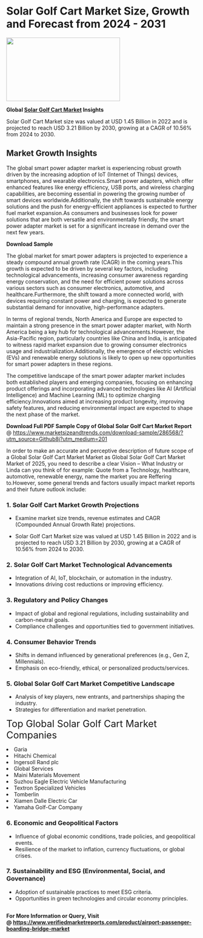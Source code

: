<H1>Solar Golf Cart Market Size, Growth and Forecast from 2024 - 2031</H1><img class="aligncenter size-medium wp-image-584254" src="https://thirdeyenews.in/wp-content/uploads/2024/09/Global-Market-Research-300x168.jpeg" alt="" width="300" height="168" /><p><strong>Global&nbsp;<a href="https://www.marketsizeandtrends.com/download-sample/286568/?utm_source=Github8j?utm_medium=201">Solar Golf Cart Market</a> Insights</strong></p><p>Solar Golf Cart Market size was valued at USD 1.45 Billion in 2022 and is projected to reach USD 3.21 Billion by 2030, growing at a CAGR of 10.56% from 2024 to 2030.</p><p><h2>Market Growth Insights</h2> <p>The global smart power adapter market is experiencing robust growth driven by the increasing adoption of IoT (Internet of Things) devices, smartphones, and wearable electronics.Smart power adapters, which offer enhanced features like energy efficiency, USB ports, and wireless charging capabilities, are becoming essential in powering the growing number of smart devices worldwide.Additionally, the shift towards sustainable energy solutions and the push for energy-efficient appliances is expected to further fuel market expansion.As consumers and businesses look for power solutions that are both versatile and environmentally friendly, the smart power adapter market is set for a significant increase in demand over the next few years.</p> <p><strong>Download Sample</strong></p> <p>The global market for smart power adapters is projected to experience a steady compound annual growth rate (CAGR) in the coming years.This growth is expected to be driven by several key factors, including technological advancements, increasing consumer awareness regarding energy conservation, and the need for efficient power solutions across various sectors such as consumer electronics, automotive, and healthcare.Furthermore, the shift toward a more connected world, with devices requiring constant power and charging, is expected to generate substantial demand for innovative, high-performance adapters.</p> <p>In terms of regional trends, North America and Europe are expected to maintain a strong presence in the smart power adapter market, with North America being a key hub for technological advancements.However, the Asia-Pacific region, particularly countries like China and India, is anticipated to witness rapid market expansion due to growing consumer electronics usage and industrialization.Additionally, the emergence of electric vehicles (EVs) and renewable energy solutions is likely to open up new opportunities for smart power adapters in these regions.</p> <p>The competitive landscape of the smart power adapter market includes both established players and emerging companies, focusing on enhancing product offerings and incorporating advanced technologies like AI (Artificial Intelligence) and Machine Learning (ML) to optimize charging efficiency.Innovations aimed at increasing product longevity, improving safety features, and reducing environmental impact are expected to shape the next phase of the market.</p> <p><span class=""><strong>Download Full PDF Sample Copy of Global Solar Golf Cart Market Report</strong> @ <a href="https://www.marketsizeandtrends.com/download-sample/286568/?utm_source=Github8j?utm_medium=201" target="_blank">https://www.marketsizeandtrends.com/download-sample/286568/?utm_source=Github8j?utm_medium=201</a></span></p><p>In order to make an accurate and perceptive description of future scope of a Global&nbsp;Solar Golf Cart Market Market as Global&nbsp;Solar Golf Cart Market Market of 2025, you need to describe a clear Vision &ndash; What Industry or Linda can you think of for example: Quote from a Technology, healthcare, automotive, renewable energy, name the market you are Reffering to.However, some general trends and factors usually impact market reports and their future outlook include:</p><h3>1.&nbsp;<strong>Solar Golf Cart Market Growth Projections</strong></h3><ul><li>Examine market size trends, revenue estimates and CAGR (Compounded Annual Growth Rate) projections.</li><li><p>Solar Golf Cart Market size was valued at USD 1.45 Billion in 2022 and is projected to reach USD 3.21 Billion by 2030, growing at a CAGR of 10.56% from 2024 to 2030.</p></li></ul><h3>2.&nbsp;<strong>Solar Golf Cart Market Technological Advancements</strong></h3><ul><li>Integration of AI, IoT, blockchain, or automation in the industry.</li><li>Innovations driving cost reductions or improving efficiency.</li></ul><h3>3.&nbsp;<strong>Regulatory and Policy Changes</strong></h3><ul><li>Impact of global and regional regulations, including sustainability and carbon-neutral goals.</li><li>Compliance challenges and opportunities tied to government initiatives.</li></ul><h3>4.&nbsp;<strong>Consumer Behavior Trends</strong></h3><ul><li>Shifts in demand influenced by generational preferences (e.g., Gen Z, Millennials).</li><li>Emphasis on eco-friendly, ethical, or personalized products/services.</li></ul><h3>5.&nbsp;<strong>Global Solar Golf Cart Market Competitive Landscape</strong></h3><ul><li>Analysis of key players, new entrants, and partnerships shaping the industry.</li><li>Strategies for differentiation and market penetration.</li></ul><p data-pm-slice="1 1 []"><span style="color: inherit; font-family: inherit; font-size: 25px;">Top Global Solar Golf Cart Market Companies</span></p><div class="" data-test-id=""><p><li>Garia</li><li> Hitachi Chemical</li><li> Ingersoll Rand plc</li><li> Global Services</li><li> Maini Materials Movement</li><li> Suzhou Eagle Electric Vehicle Manufacturing</li><li> Textron Specialized Vehicles</li><li> Tomberlin</li><li> Xiamen Dalle Electric Car</li><li> Yamaha Golf-Car Company</li></p></div><h3>6.&nbsp;<strong>Economic and Geopolitical Factors</strong></h3><ul><li>Influence of global economic conditions, trade policies, and geopolitical events.</li><li>Resilience of the market to inflation, currency fluctuations, or global crises.</li></ul><h3>7.&nbsp;<strong>Sustainability and ESG (Environmental, Social, and Governance)</strong></h3><ul><li>Adoption of sustainable practices to meet ESG criteria.</li><li>Opportunities in green technologies and circular economy principles.</li></ul><h2><strong style="font-size: 14px;">For More Information or Query, Visit @&nbsp;</strong><a style="background-color: #ffffff; font-size: 14px;" href="https://www.marketsizeandtrends.com/report/solar-golf-cart-market/" target="_blank">https://www.verifiedmarketreports.com/product/airport-passenger-boarding-bridge-market</a></h2>